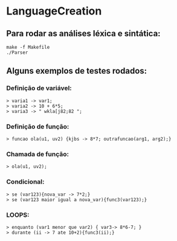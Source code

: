 # LanguageCreation

## Para rodar as análises léxica e sintática:

    make -f Makefile
    ./Parser

## Alguns exemplos de testes rodados:

### Definição de variável:

    > varia1 -> var1;
    > varia2 -> 10 + 6*5;
    > varia3 -> " wkla[j82;82 ";

### Definição de função:

    > funcao ola(u1, uv2) {kjbs -> 8*7; outrafuncao(arg1, arg2);}

### Chamada de função:

    > ola(u1, uv2);

### Condicional:

    > se (var123){nova_var -> 7*2;}
    > se (var123 maior igual a nova_var){func3(var123);}

### LOOPS:

    > enquanto (var1 menor que var2) { var3-> 8*6-7; }
    > durante (ii -> 7 ate 10+2){func3(ii);}
